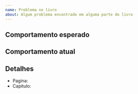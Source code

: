 ```yaml
---
name: Problema no livro
about: Algum problema encontrado em alguma parte do livro
---
```


## Comportamento esperado


## Comportamento atual


## Detalhes

  - Pagina:
  - Capitulo:
